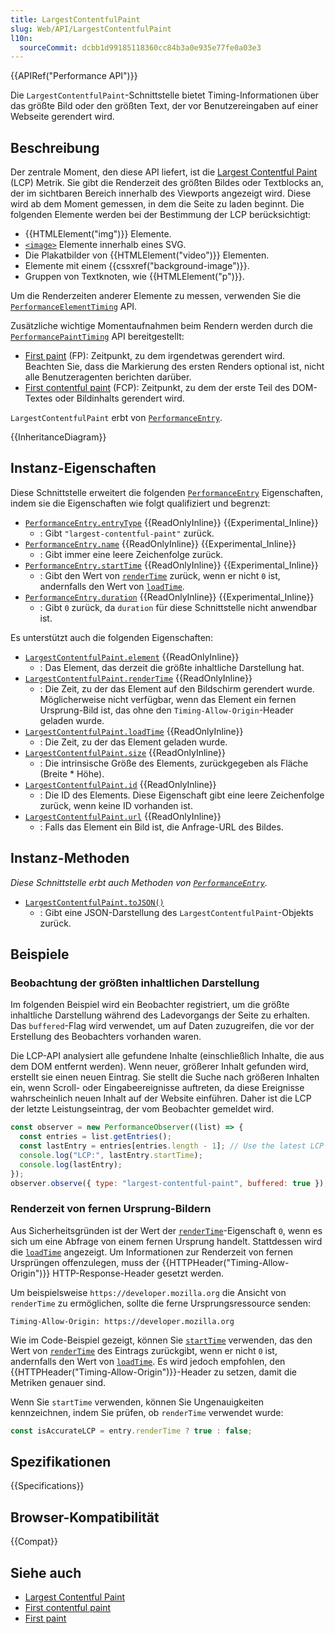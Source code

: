 ```yaml
---
title: LargestContentfulPaint
slug: Web/API/LargestContentfulPaint
l10n:
  sourceCommit: dcbb1d99185118360cc84b3a0e935e77fe0a03e3
---
```


{{APIRef("Performance API")}}

Die `LargestContentfulPaint`-Schnittstelle bietet Timing-Informationen über das größte Bild oder den größten Text, der vor Benutzereingaben auf einer Webseite gerendert wird.

## Beschreibung

Der zentrale Moment, den diese API liefert, ist die [Largest Contentful Paint](/de/docs/Glossary/Largest_Contentful_Paint) (LCP) Metrik. Sie gibt die Renderzeit des größten Bildes oder Textblocks an, der im sichtbaren Bereich innerhalb des Viewports angezeigt wird. Diese wird ab dem Moment gemessen, in dem die Seite zu laden beginnt. Die folgenden Elemente werden bei der Bestimmung der LCP berücksichtigt:

- {{HTMLElement("img")}} Elemente.
- [`<image>`](/de/docs/Web/SVG/Element/image) Elemente innerhalb eines SVG.
- Die Plakatbilder von {{HTMLElement("video")}} Elementen.
- Elemente mit einem {{cssxref("background-image")}}.
- Gruppen von Textknoten, wie {{HTMLElement("p")}}.

Um die Renderzeiten anderer Elemente zu messen, verwenden Sie die [`PerformanceElementTiming`](/de/docs/Web/API/PerformanceElementTiming) API.

Zusätzliche wichtige Momentaufnahmen beim Rendern werden durch die [`PerformancePaintTiming`](/de/docs/Web/API/PerformancePaintTiming) API bereitgestellt:

- [First paint](/de/docs/Glossary/First_paint) (FP): Zeitpunkt, zu dem irgendetwas gerendert wird. Beachten Sie, dass die Markierung des ersten Renders optional ist, nicht alle Benutzeragenten berichten darüber.
- [First contentful paint](/de/docs/Glossary/First_contentful_paint) (FCP): Zeitpunkt, zu dem der erste Teil des DOM-Textes oder Bildinhalts gerendert wird.

`LargestContentfulPaint` erbt von [`PerformanceEntry`](/de/docs/Web/API/PerformanceEntry).

{{InheritanceDiagram}}

## Instanz-Eigenschaften

Diese Schnittstelle erweitert die folgenden [`PerformanceEntry`](/de/docs/Web/API/PerformanceEntry) Eigenschaften, indem sie die Eigenschaften wie folgt qualifiziert und begrenzt:

- [`PerformanceEntry.entryType`](/de/docs/Web/API/PerformanceEntry/entryType) {{ReadOnlyInline}} {{Experimental_Inline}}
  - : Gibt `"largest-contentful-paint"` zurück.
- [`PerformanceEntry.name`](/de/docs/Web/API/PerformanceEntry/name) {{ReadOnlyInline}} {{Experimental_Inline}}
  - : Gibt immer eine leere Zeichenfolge zurück.
- [`PerformanceEntry.startTime`](/de/docs/Web/API/PerformanceEntry/startTime) {{ReadOnlyInline}} {{Experimental_Inline}}
  - : Gibt den Wert von [`renderTime`](/de/docs/Web/API/LargestContentfulPaint/renderTime) zurück, wenn er nicht `0` ist, andernfalls den Wert von [`loadTime`](/de/docs/Web/API/LargestContentfulPaint/loadTime).
- [`PerformanceEntry.duration`](/de/docs/Web/API/PerformanceEntry/duration) {{ReadOnlyInline}} {{Experimental_Inline}}
  - : Gibt `0` zurück, da `duration` für diese Schnittstelle nicht anwendbar ist.

Es unterstützt auch die folgenden Eigenschaften:

- [`LargestContentfulPaint.element`](/de/docs/Web/API/LargestContentfulPaint/element) {{ReadOnlyInline}}
  - : Das Element, das derzeit die größte inhaltliche Darstellung hat.
- [`LargestContentfulPaint.renderTime`](/de/docs/Web/API/LargestContentfulPaint/renderTime) {{ReadOnlyInline}}
  - : Die Zeit, zu der das Element auf den Bildschirm gerendert wurde. Möglicherweise nicht verfügbar, wenn das Element ein fernen Ursprung-Bild ist, das ohne den `Timing-Allow-Origin`-Header geladen wurde.
- [`LargestContentfulPaint.loadTime`](/de/docs/Web/API/LargestContentfulPaint/loadTime) {{ReadOnlyInline}}
  - : Die Zeit, zu der das Element geladen wurde.
- [`LargestContentfulPaint.size`](/de/docs/Web/API/LargestContentfulPaint/size) {{ReadOnlyInline}}
  - : Die intrinsische Größe des Elements, zurückgegeben als Fläche (Breite \* Höhe).
- [`LargestContentfulPaint.id`](/de/docs/Web/API/LargestContentfulPaint/id) {{ReadOnlyInline}}
  - : Die ID des Elements. Diese Eigenschaft gibt eine leere Zeichenfolge zurück, wenn keine ID vorhanden ist.
- [`LargestContentfulPaint.url`](/de/docs/Web/API/LargestContentfulPaint/url) {{ReadOnlyInline}}
  - : Falls das Element ein Bild ist, die Anfrage-URL des Bildes.

## Instanz-Methoden

_Diese Schnittstelle erbt auch Methoden von [`PerformanceEntry`](/de/docs/Web/API/PerformanceEntry)._

- [`LargestContentfulPaint.toJSON()`](/de/docs/Web/API/LargestContentfulPaint/toJSON)
  - : Gibt eine JSON-Darstellung des `LargestContentfulPaint`-Objekts zurück.

## Beispiele

### Beobachtung der größten inhaltlichen Darstellung

Im folgenden Beispiel wird ein Beobachter registriert, um die größte inhaltliche Darstellung während des Ladevorgangs der Seite zu erhalten. Das `buffered`-Flag wird verwendet, um auf Daten zuzugreifen, die vor der Erstellung des Beobachters vorhanden waren.

Die LCP-API analysiert alle gefundene Inhalte (einschließlich Inhalte, die aus dem DOM entfernt werden). Wenn neuer, größerer Inhalt gefunden wird, erstellt sie einen neuen Eintrag. Sie stellt die Suche nach größeren Inhalten ein, wenn Scroll- oder Eingabeereignisse auftreten, da diese Ereignisse wahrscheinlich neuen Inhalt auf der Website einführen. Daher ist die LCP der letzte Leistungseintrag, der vom Beobachter gemeldet wird.

```js
const observer = new PerformanceObserver((list) => {
  const entries = list.getEntries();
  const lastEntry = entries[entries.length - 1]; // Use the latest LCP candidate
  console.log("LCP:", lastEntry.startTime);
  console.log(lastEntry);
});
observer.observe({ type: "largest-contentful-paint", buffered: true });
```

### Renderzeit von fernen Ursprung-Bildern

Aus Sicherheitsgründen ist der Wert der [`renderTime`](/de/docs/Web/API/LargestContentfulPaint/renderTime)-Eigenschaft `0`, wenn es sich um eine Abfrage von einem fernen Ursprung handelt. Stattdessen wird die [`loadTime`](/de/docs/Web/API/LargestContentfulPaint/loadTime) angezeigt. Um Informationen zur Renderzeit von fernen Ursprüngen offenzulegen, muss der {{HTTPHeader("Timing-Allow-Origin")}} HTTP-Response-Header gesetzt werden.

Um beispielsweise `https://developer.mozilla.org` die Ansicht von `renderTime` zu ermöglichen, sollte die ferne Ursprungsressource senden:

```http
Timing-Allow-Origin: https://developer.mozilla.org
```

Wie im Code-Beispiel gezeigt, können Sie [`startTime`](/de/docs/Web/API/PerformanceEntry/startTime) verwenden, das den Wert von [`renderTime`](/de/docs/Web/API/LargestContentfulPaint/renderTime) des Eintrags zurückgibt, wenn er nicht `0` ist, andernfalls den Wert von [`loadTime`](/de/docs/Web/API/LargestContentfulPaint/loadTime). Es wird jedoch empfohlen, den {{HTTPHeader("Timing-Allow-Origin")}}-Header zu setzen, damit die Metriken genauer sind.

Wenn Sie `startTime` verwenden, können Sie Ungenauigkeiten kennzeichnen, indem Sie prüfen, ob `renderTime` verwendet wurde:

```js
const isAccurateLCP = entry.renderTime ? true : false;
```

## Spezifikationen

{{Specifications}}

## Browser-Kompatibilität

{{Compat}}

## Siehe auch

- [Largest Contentful Paint](/de/docs/Glossary/Largest_Contentful_Paint)
- [First contentful paint](/de/docs/Glossary/First_contentful_paint)
- [First paint](/de/docs/Glossary/First_paint)
